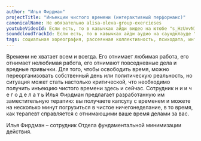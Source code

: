 ```yaml
---
author: "Илья Фирдман"
projectTitle: "Инъекции чистого времени (интерактивный перформанс)"
canonicalName: Не обязательно alisa-oleva-group-exercieses
youtubeVideoId: Если есть, то в кавычках айди видео на ютюбе "s_HzUvvN1Ns"
soundcloudTrackId: Если есть, то в кавычках айди аудио на саундклауде "353915180"
tags: социальная хореография, рассеянная коллективность, психодата, интимные интерфейсы, аномалии коридоров, путь стоп, спортивный интерес
---
```

Времени не хватает всем и всегда. Его отнимает любимая работа, его отнимает нелюбимая работа, его отнимают повседневные дела и вредные привычки. Для того, чтобы освободить время, можно переорганизовать собственный день или политическую реальность, но ситуация может стать настолько критической, что необходимо получить инъекцию чистого времени здесь и сейчас. Сотрудник н и и ч е г о д е л а т ь Илья Фирдман предлагает разработанную им заместительную терапию: вы получаете капсулу с временем и можете на несколько минут погрузиться в чистое ничегонеделание, в то время, как терапевт справляется с отнимающими ваше время делами за вас.

Илья Фирдман – сотрудник Отдела фундаментальной минимизации действия.
